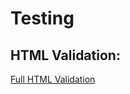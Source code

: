# Testing

## HTML Validation:

[Full HTML Validation](documentation/validation/html_validation.pdf)


